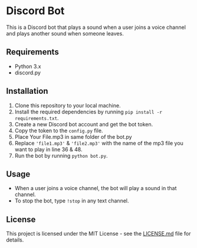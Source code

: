 # Discord Bot

This is a Discord bot that plays a sound when a user joins a voice channel and plays another sound when someone leaves.

## Requirements

- Python 3.x
- discord.py

## Installation

1. Clone this repository to your local machine.
2. Install the required dependencies by running `pip install -r requirements.txt`.
3. Create a new Discord bot account and get the bot token.
4. Copy the token to the `config.py` file.
5. Place Your File.mp3 in same folder of the bot.py
6. Replace `'file1.mp3'` & `'file2.mp3'` with the name of the mp3 file you want to play in line 36 & 48.
7. Run the bot by running `python bot.py`.

## Usage

- When a user joins a voice channel, the bot will play a sound in that channel.
- To stop the bot, type `!stop` in any text channel.

## License

This project is licensed under the MIT License - see the [LICENSE.md](LICENSE.md) file for details.
